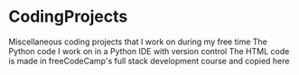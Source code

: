 # CodingProjects
Miscellaneous coding projects that I work on during my free time
The Python code I work on in a Python IDE with version control
The HTML code is made in freeCodeCamp's full stack development course and copied here
